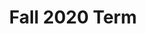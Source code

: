 ---
title: Fall 2020 Term
draft: False

resources:
- src: IMG_0059.JPG
  name: Sept 13, 2020
  params:
    order: 1
    alt_text: I feel like people keep forgetting that there is a human being with feelings on the other side of the computer screen. I've had people *yell* at me online, tell me I'm being useless. They wouldn't have the courage to say that to my face, and I struggle to have the courage to pick myself up again now that people around me are targeting their anger and stress towards me. It breaks my heart that the community in my class seems to have collapsed since moving online. These people used to be my family, and now I'm fairly certain many of them hate me. I know there is nothing I can do, angry people will be angry and I can't please everyone, but it still stings.
- src: IMG_0057.JPG
  name: Sept 13, 2020
  params:
    order: 2
    alt_text: With all my friends in Waterloo and me living at home, I'm worried that they'll forget about me :( I hope they don't get caught up in their own lives and think about me like I think about them.

- src: 09142020.JPG
  name: Sept 14, 2020
  params:
    order: 3
    alt_text: I feel like I'm always the tag-along. I'm no ones number one, I'm just someone who happens to be invited, and is tolerated, not anticipated. I just wish people cared more about having me there, and that people wanted to spend time with me alone, not just as part of the group

- src: 09172020.JPG
  name: Sept 17, 2020
  params:
    order: 4
    alt_text: I stole the ASG sign from the SYDE lounge. It was meant to be a joke with a big punch line that everyone would see. A week later campus was shut down and I couldn’t reveal the punch line or return it to the SYDE lounge. It’s been chilling in my room for 6 months, a constant reminder of the all-encompassing guilt I feel.

- src: 11012020.png
  name: Nov 01, 2020
  params:
    order: 5
    alt_text: The days are getting shorter and holy did it hit today with the time change. It is dark and cold and i'm just in my room trying not to cry, wishing someone would come give me a hug, but no, I need to do my lab, and my CSE project and my FYDP. So as much as I would like to sleep the dark away, I guess I'll just stay up and put my plants on my desk and drink my tea...

- src: 11212020.png
  name: Nov 21, 2020
  params:
    order: 6
    alt_text: I am so freaking sad all the time and I don’t know if that would change even if there wasn’t a global pandemic. Not seeing anyone is really killing me.

---
